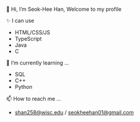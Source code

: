 👋 Hi, I’m Seok-Hee Han, Welcome to my profile

✨️ I can use
- HTML/CSS/JS
- TypeScript
- Java
- C

🌱 I’m currently learning ...
- SQL
- C++
- Python

📫 How to reach me ... 
- shan258@wisc.edu / seokheehan01@gmail.com 

 
<!---
hse2527/hse2527 is a ✨ special ✨ repository because its `README.md` (this file) appears on your GitHub profile.
You can click the Preview link to take a look at your changes.
--->

